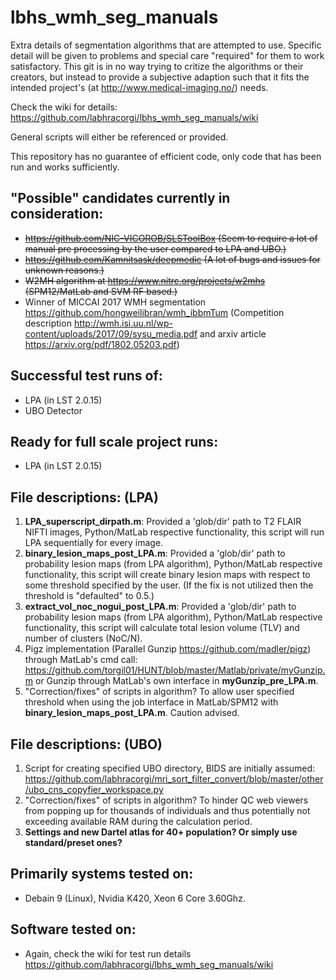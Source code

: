 # lbhs_wmh_seg_manuals
Extra details of segmentation algorithms that are attempted to use. Specific detail will be given to problems and special care "required" for them to work satisfactory. This git is in no way trying to critize the algorithms or their creators, but instead to provide a subjective adaption such that it fits the intended project's (at http://www.medical-imaging.no/) needs.

Check the wiki for details: https://github.com/labhracorgi/lbhs_wmh_seg_manuals/wiki

General scripts will either be referenced or provided.

This repository has no guarantee of efficient code, only code that has been run and works sufficiently.

## "Possible" candidates currently in consideration:
- ~~https://github.com/NIC-VICOROB/SLSToolBox (Seem to require a lot of manual pre processing by the user compared to LPA and UBO.)~~
- ~~https://github.com/Kamnitsask/deepmedic (A lot of bugs and issues for unknown reasons.)~~
- ~~W2MH algorithm at https://www.nitrc.org/projects/w2mhs (SPM12/MatLab and SVM RF based.)~~
- Winner of MICCAI 2017 WMH segmentation https://github.com/hongweilibran/wmh_ibbmTum (Competition description http://wmh.isi.uu.nl/wp-content/uploads/2017/09/sysu_media.pdf and arxiv article https://arxiv.org/pdf/1802.05203.pdf)

## Successful test runs of:
- LPA (in LST 2.0.15)
- UBO Detector

## Ready for full scale project runs:
- LPA (in LST 2.0.15)

## File descriptions: (LPA)
1. **LPA_superscript_dirpath.m**: Provided a 'glob/dir' path to T2 FLAIR NIFTI images, Python/MatLab respective functionality, this script will run LPA sequentially for every image.
2. **binary_lesion_maps_post_LPA.m**: Provided a 'glob/dir' path to probability lesion maps (from LPA algorithm), Python/MatLab respective functionality, this script will create binary lesion maps with respect to some threshold specified by the user. (If the fix is not utilized then the threshold is "defaulted" to 0.5.)
3. **extract_vol_noc_nogui_post_LPA.m**: Provided a 'glob/dir' path to probability lesion maps (from LPA algorithm), Python/MatLab respective functionality, this script will calculate total lesion volume (TLV) and number of clusters (NoC/N).
4. Pigz implementation (Parallel Gunzip https://github.com/madler/pigz) through MatLab's cmd call: https://github.com/torgil01/HUNT/blob/master/Matlab/private/myGunzip.m or Gunzip through MatLab's own interface in **myGunzip_pre_LPA.m**.
5. "Correction/fixes" of scripts in algorithm? To allow user specified threshold when using the job interface in MatLab/SPM12 with **binary_lesion_maps_post_LPA.m**. Caution advised.

## File descriptions: (UBO)
1. Script for creating specified UBO directory, BIDS are initially assumed: https://github.com/labhracorgi/mri_sort_filter_convert/blob/master/other/ubo_cns_copyfier_workspace.py
2. "Correction/fixes" of scripts in algorithm? To hinder QC web viewers from popping up for thousands of individuals and thus potentially not exceeding available RAM during the calculation period.
3. **Settings and new Dartel atlas for 40+ population? Or simply use standard/preset ones?**

## Primarily systems tested on:
- Debain 9 (Linux), Nvidia K420, Xeon 6 Core 3.60Ghz.


## Software tested on:
- Again, check the wiki for test run details https://github.com/labhracorgi/lbhs_wmh_seg_manuals/wiki
